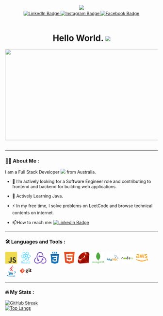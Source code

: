
<div id="header" align="center">
  <img src="https://media.giphy.com/media/M9gbBd9nbDrOTu1Mqx/giphy.gif" width="150"/>
  
<div id="badges">
  <a href="https://www.linkedin.com/in/ajayghimire/" target="_blank">
    <img src="https://img.shields.io/badge/LinkedIn-blue?style=for-the-badge&logo=linkedin&logoColor=white" alt="LinkedIn Badge"/>
  </a>
  <a href="https://www.instagram.com/azeysupertramp/" target="_blank">
    <img src="https://img.shields.io/badge/Instagram-red?style=for-the-badge&logo=instagram&logoColor=white" alt="Instagram Badge"/>
  </a>
  <a href="https://www.facebook.com/azeyghimirey/" target="_blank">
    <img src="https://img.shields.io/badge/Facebook-blue?style=for-the-badge&logo=facebook&logoColor=white" alt="Facebook Badge"/>
  </a>
  <br>
  <img src="https://komarev.com/ghpvc/?username=AjayGhimire1998&style=flat-square&color=blue" alt=""/>
</div>
  
  <h1>
  Hello World.
  <img src="https://media.giphy.com/media/6iHcoDL5f4yjX4tBwe/giphy.gif" width="30px"/>
</h1>
  
  <div align="center">
  <img src="https://media.giphy.com/media/3kPDmoWdBpQPNhCnUG/giphy.gif" width="600" height="300"/>
</div>
  <br>

</div>


---
### :man_technologist: About Me :
  I am a Full Stack Developer <img src="https://media.giphy.com/media/WUlplcMpOCEmTGBtBW/giphy.gif" width="30"> from Australia.
  - :telescope: I’m actively looking for a Software Engineer role and contributing to frontend and backend for building web applications.

- :seedling: Actively Learning Java.

- :zap: In my free time, I solve problems on LeetCode and browse technical contents on internet.

- :mailbox:How to reach me: [![Linkedin Badge](https://img.shields.io/badge/-ajay-blue?style=flat&logo=Linkedin&logoColor=white)](https://www.linkedin.com/in/ajayghimire/)

---

### :hammer_and_wrench: Languages and Tools :
<div>
   <img src="https://github.com/devicons/devicon/blob/master/icons/javascript/javascript-original.svg" title="JavaScript" alt="JavaScript" width="40" height="40"/>&nbsp;
  <img src="https://github.com/devicons/devicon/blob/master/icons/react/react-original-wordmark.svg" title="React" alt="React" width="40" height="40"/>&nbsp;
  <img src="https://github.com/devicons/devicon/blob/master/icons/redux/redux-original.svg" title="Redux" alt="Redux " width="40" height="40"/>&nbsp;
  <img src="https://github.com/devicons/devicon/blob/master/icons/css3/css3-plain-wordmark.svg"  title="CSS3" alt="CSS" width="40" height="40"/>&nbsp;
  <img src="https://github.com/devicons/devicon/blob/master/icons/html5/html5-original.svg" title="HTML5" alt="HTML" width="40" height="40"/>&nbsp;
  <img src="https://github.com/devicons/devicon/blob/master/icons/ruby/ruby-original.svg" title="ruby" alt="ruby" width="40" height="40"/>&nbsp;
  <img src="https://github.com/devicons/devicon/blob/master/icons/mongodb/mongodb-plain-wordmark.svg" title="mongodb" alt="mongodb" width="40" height="40"/>&nbsp;
  <img src="https://github.com/devicons/devicon/blob/master/icons/mysql/mysql-original-wordmark.svg" title="MySQL"  alt="MySQL" width="40" height="40"/>&nbsp;
  <img src="https://github.com/devicons/devicon/blob/master/icons/nodejs/nodejs-original-wordmark.svg" title="NodeJS" alt="NodeJS" width="40" height="40"/>&nbsp;
  <img src="https://github.com/devicons/devicon/blob/master/icons/amazonwebservices/amazonwebservices-plain-wordmark.svg" title="AWS" alt="AWS" width="40" height="40"/>&nbsp;
    <img src="https://github.com/devicons/devicon/blob/master/icons/java/java-original.svg" title="java"  alt="java" width="40" height="40"/>&nbsp;
  <img src="https://github.com/devicons/devicon/blob/master/icons/git/git-original-wordmark.svg" title="Git" **alt="Git" width="40" height="40"/>
</div>

---

### :fire: My Stats :
[![GitHub Streak](http://github-readme-streak-stats.herokuapp.com?user=AjayGhimire1998&theme=dark&background=000000)](https://git.io/streak-stats)
<br>
[![Top Langs](https://github-readme-stats.vercel.app/api/top-langs/?username=AjayGhimire1998&layout=compact&theme=dark&background=000000)](https://github.com/AjayGhimire1998/github-readme-stats)

